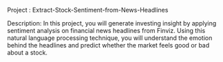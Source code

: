 Project : Extract-Stock-Sentiment-from-News-Headlines

Description:
In this project, you will generate investing insight by applying sentiment analysis on financial news headlines from Finviz. Using this natural language processing technique, you will understand the emotion behind the headlines and predict whether the market feels good or bad about a stock.
